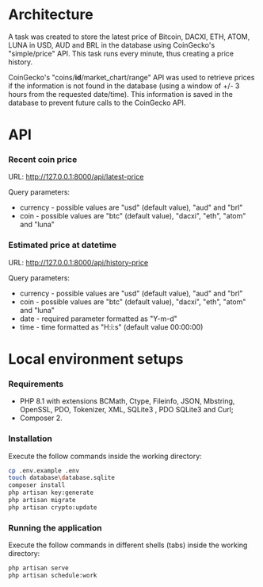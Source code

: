 # Architecture

A task was created to store the latest price of Bitcoin, DACXI, ETH, ATOM, LUNA in USD, AUD and BRL in the database using CoinGecko's "simple/price" API. This task runs every minute, thus creating a price history.

CoinGecko's "coins/**id**/market_chart/range" API was used to retrieve prices if the information is not found in the database (using a window of +/- 3 hours from the requested date/time). This information is saved in the database to prevent future calls to the CoinGecko API.



# API

### Recent coin price

URL: http://127.0.0.1:8000/api/latest-price

Query parameters:

- currency - possible values are "usd" (default value), "aud" and "brl"
- coin - possible values are "btc" (default value), "dacxi", "eth", "atom" and "luna"

### Estimated price at datetime

URL: http://127.0.0.1:8000/api/history-price

Query parameters:

- currency - possible values are "usd" (default value), "aud" and "brl"
- coin - possible values are "btc" (default value), "dacxi", "eth", "atom" and "luna"
- date - required parameter formatted as "Y-m-d"
- time - time formatted as "H:i:s" (default value 00:00:00)



# Local environment setups

### Requirements

- PHP 8.1 with extensions BCMath, Ctype, Fileinfo, JSON, Mbstring, OpenSSL, PDO, Tokenizer, XML, SQLite3 , PDO SQLite3 and Curl;
- Composer 2.

### Installation

Execute the follow commands inside the working directory:

```bash
cp .env.example .env
touch database\database.sqlite
composer install
php artisan key:generate
php artisan migrate
php artisan crypto:update
```

### Running the application

Execute the follow commands in different shells (tabs) inside the working directory:

```bash
php artisan serve
php artisan schedule:work
```


